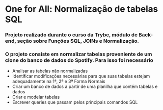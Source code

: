 # One for All: Normalização de tabelas SQL

### Projeto realizado durante o curso da Trybe, módulo de Back-end, seção sobre Funções SQL, JOINs e Normalização.

### O projeto consiste em normalizar tabelas proveniente de um clone do banco de dados do Spotify. Para isso foi necessário 
- Analisar as tabelas não normalizadas
- Identificar modificações necessárias para que suas tabelas estejam adequadamente na 1ª, 2ª e 3ª Forma Normais
- Criar um banco de dados a partir de uma planilha que contém tabelas e dados
- Criar e modelar tabelas
- Escrever queries que passam pelos principais comandos SQL 
